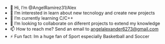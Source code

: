 - 👋 Hi, I’m @AngelRamirez31/Alex
- 👀 I’m interested in learn about new tecnology and create new projects
- 🌱 I’m currently learning C/C++
- 💞️ I’m looking to collaborate on diferent projects to extend my knowledge
- 📫 How to reach me? Send an email to angelalexander6273@gmail.com
- ⚡ Fun fact: Im a huge fan of Sport especially Basketball and Soccer
